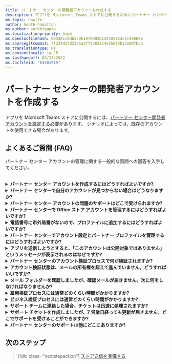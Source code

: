 ```yaml
---
title: パートナー センターの開発者アカウントを作成する
description: アプリを Microsoft Teams ストアに公開するためにパートナー センター開発者アカウントを作成するときの FAQ。
ms.topic: how-to
author: heath-hamilton
ms.author: surbhigupta
ms.localizationpriority: high
ms.openlocfilehash: 6e348cc0db5c9b197b985b144105924c2c40669a
ms.sourcegitcommit: 7f224d37d23e5a3f72b83254e556f5b33e807bca
ms.translationtype: HT
ms.contentlocale: ja-JP
ms.lasthandoff: 03/15/2022
ms.locfileid: "63501915"
---
```

# <a name="create-a-partner-center-developer-account"></a>パートナー センターの開発者アカウントを作成する

アプリを Microsoft Teams ストアに公開するには、[パートナー センター開発者アカウントを設定する](/office/dev/store/open-a-developer-account)必要があります。 シナリオによっては、既存のアカウントを使用できる場合があります。

## <a name="faq"></a>よくあるご質問 (FAQ)

パートナー センター アカウントの管理に関する一般的な質問への回答を入手してください。

<br>

<details>

<summary><b>パートナー センター アカウントを作成するにはどうすればよいですか?</b></summary>

パートナー センター アカウントは、次のいずれかの方法で作成できます。

* パートナー センターを初めて使用し、Microsoft ネットワーク アカウントをお持ちでない場合は、[パートナー センターの登録ページを使用してアカウントを作成します](/office/dev/store/open-a-developer-account#create-an-account-using-the-partner-center-enrollment-page)。
* 既に Microsoft パートナー ネットワークに登録している場合は、[既存の Microsoft パートナー センターの登録を使用して、パートナー センターから直接アカウントを作成します](/office/dev/store/open-a-developer-account#create-an-account-using-an-existing-partner-center-enrollment)。

<br>

</details>

<details>

<summary><b>パートナー センターで自分のアカウントが見つからない場合はどうなりますか?</b></summary>

[パートナー センターのサポート チケット](https://partner.microsoft.com/support/v2/?stage=1)を開き、次を選択します。

| メニュー | オプション |
| -------   | -------  |
|カテゴリ| 商用マーケットプレース|
| トピック | 一般的なマーケットプレイスのヘルプと使い方の質問 |
| サブトピック| Office アドイン |

<br>

</details>

<details>

<summary><b>パートナー センター アカウントの問題のサポートはどこで受けられますか?</b></summary>

[発行元のサポート ページ](https://aka.ms/marketplacepublishersupport)にアクセスして、問題を検索してください。 ガイダンスが役に立たない場合は、[パートナー センターのサポート チケット](/azure/marketplace/partner-center-portal/support#how-to-open-a-support-ticket)を作成します。

<br>

</details>

<details>

<summary><b>パートナー センターで Office ストア アカウントを管理するにはどうすればよいですか?</b></summary>

詳細については、「[パートナー センターを通じたアカウントの管理](/office/dev/store/manage-account-settings-and-profile)」を参照してください。

<br>

</details>

<details>

<summary><b>電話番号に市外局番がないので、プロファイルに追加するにはどうすればよいですか?</b></summary>

電話番号には、国番号、市外局番、電話番号の 3 つの部分があります。 電話番号に市外局番が含まれていない場合は、2 番目のボックスを空のままにして、3 番目のボックスに入力します。

<br>

</details>

<details>

<summary><b>パートナー センターでアカウント設定とパートナー プロファイルを管理するにはどうすればよいですか?</b></summary>

詳細については、「[アカウント設定とプロファイル情報の管理](/windows/uwp/publish/manage-account-settings-and-profile#additional-settings-and-info)」を参照してください。

<br>

</details>

<details>

<summary><b>アプリを送信しようとすると、「このアカウントは公開対象ではありません」というメッセージが表示されるのはなぜですか?</b></summary>

[アカウント認証状態](/partner-center/verification-responses)が保留中であるため、このエラー メッセージが表示されました。 パートナー センターの[ダッシュボード](https://partner.microsoft.com/dashboard)で状態を確認してください。 **[設定]** 歯車アイコンを選択し、**[開発者設定] > [アカウント] > [アカウント設定]** を選択します。

![パートナー センターの検証状態](~/assets/images/partner-center-verification-status.png)

<br>

</details>

<details>

<summary><b>パートナー センターのアカウント検証プロセスで何が検証されますか?</b></summary>

検証領域には、**メールの所有権**、**雇用**、**ビジネス** の 3 つがあります。 詳細については、「[検証内容と対応方法](/partner-center/verification-responses#what-is-verified-and-how-to-respond)」を参照してください。

主な連絡先、グローバル管理者、またはアカウント管理者の場合は、プロフィール ページで検証状態を監視し、進行状況を追跡できます。

検証プロセスが完了すると、プロフィール ページの登録状態が *保留中* から *承認済み* に変わります。 その後、主な連絡先は、数営業日以内に Microsoft からメールを受信します。

<br>

</details>

<details>

<summary><b>アカウント検証状態は、メールの所有権を超えて進んでいません。どうすればいいですか?</b></summary>

**メールの所有権** の検証プロセス中に、確認メールが主な連絡先に送信されます。 主な連絡先の受信トレイで、件名 "**必要なアクション: Microsoft でメール アカウントを確認し**、メールの検証プロセスを完了してください" の **maccount@microsoft.com** からのメールを確認してください。 確認メールは、パートナー センターのアカウント設定に記載されているアドレスに送信されます。

メールの検証プロセスについては、次の点に注意してください。

* メール検証リンクは 7 日間のみ有効です。
* パートナーのプロフィール ページにアクセスし、**[確認メールの再送信]** リンクを選択すると、メールの再送信を要求できます。
* メールを確実に受信するには、安全なドメインとして **microsoft.com** を安全にリストし、迷惑メール フォルダーを確認します。

<br>

</details>

<details>

<summary><b>メール フォルダーを確認しましたが、確認メールが届きません。次に何をしなければなりませんか?</b></summary>

以下の操作を試してください。

* 迷惑メール フォルダーを確認してください。
* ブラウザーのキャッシュをクリアし、パートナー センター アカウントのダッシュボードに移動して、**[確認メールを再送信]** を選択します。
* 別のブラウザーから **[確認メールの再送信]** リンクにアクセスしてみてください。
* IT 部門と協力して、確認メールがメール サーバーによってブロックされていないことを確認します。
* サーバーのスパム フィルターを調整して、**maccount@microsoft.com** からのすべてのメールを許可または安全にリストします。

<br>

</details>

<details>

<summary><b>雇用検証プロセスには通常どのくらい時間がかかりますか?</b></summary>

提出されたすべての詳細が正しければ、雇用検証プロセスは完了するのに約 2 時間かかります。

<br>

</details>

<details>

<summary><b>ビジネス検証プロセスには通常どのくらい時間がかかりますか?</b></summary>

必要な書類がすべて提出された場合、ビジネスの検証が完了するまでに 1 - 2 営業日かかります。

<br>

</details>

<details>

<summary><b>サポート チームに連絡した場合、チケットは迅速に処理されますか?</b></summary>

サポート チケットは 1 週間で解決されます。 サポート チケットの作成時に提供したメール アドレスに送信された更新を確認します。

<br>

</details>

<details>

<summary><b>サポート チケットを作成しましたが、7 営業日経っても更新が届きません。どこでサポートを受けることができますか?</b></summary>

次の詳細を記載したメールを <a href="mailto:teamsubm@microsoft.com">teamsubm@microsoft.com</a> に送信します。

* **件名**: *アプリ名* のパートナー センター アカウントの問題。
* **メール本文**:
  * サポート チケット番号。
  * 販売者 ID。
  * 問題のスクリーンショット (可能な場合)。

<br>

</details>

<details>

<summary><b>パートナー センターのサポートは他にどこにありますか?</b></summary>

次のリソースも役立ちます。

* [Microsoft 365 アプリの提出に関する FAQ](/office/dev/store/appsource-submission-faq)。
* [商用マーケットプレースのドキュメント](/azure/marketplace/)。

<br>

</details>

## <a name="next-step"></a>次のステップ

> [!div class="nextstepaction"]
> [ストア送信を準備する](~/concepts/deploy-and-publish/appsource/prepare/submission-checklist.md)
